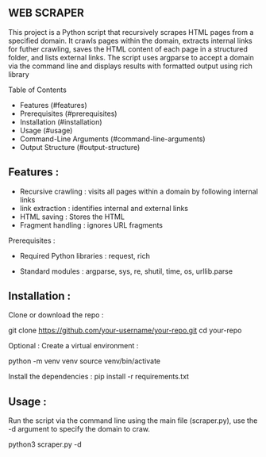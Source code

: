 ## WEB SCRAPER

This project is a Python script that recursively scrapes HTML pages from a specified domain.
It crawls pages within the domain, extracts internal links for futher crawling, saves the HTML content of each page in a structured folder, and lists external links.
The script uses argparse to accept a domain via the command line and displays results with formatted output using rich library

Table of Contents
- Features (#features)
- Prerequisites (#prerequisites)
- Installation (#installation)
- Usage (#usage)
- Command-Line Arguments (#command-line-arguments)
- Output Structure (#output-structure)

## Features :

- Recursive crawling : visits all pages within a domain by following internal links
- link extraction : identifies internal and external links
- HTML saving : Stores the HTML 
- Fragment handling : ignores URL fragments

Prerequisites :

- Required Python libraries :
request, rich

- Standard modules :
argparse, sys, re, shutil, time, os, urllib.parse

## Installation :

Clone or download the repo :

git clone https://github.com/your-username/your-repo.git
cd your-repo

Optional :
Create a virtual environment :

python -m venv venv
source venv/bin/activate

Install the dependencies :
pip install -r requirements.txt

## Usage :

Run the script via the command line using the main file (scraper.py), use the -d argument to specify the domain to craw.

python3 scraper.py -d <domain>



